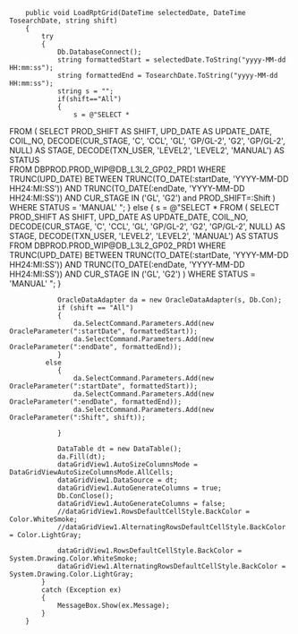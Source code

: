         public void LoadRptGrid(DateTime selectedDate, DateTime TosearchDate, string shift)
        {
            try
            {
                Db.DatabaseConnect();
                string formattedStart = selectedDate.ToString("yyyy-MM-dd HH:mm:ss");
                string formattedEnd = TosearchDate.ToString("yyyy-MM-dd HH:mm:ss");
                string s = "";
                if(shift=="All")
                {
                    s = @"SELECT *
FROM (
    SELECT 
        PROD_SHIFT AS SHIFT,
        UPD_DATE AS UPDATE_DATE,
        COIL_NO,
        DECODE(CUR_STAGE, 'C', 'CCL', 'GL', 'GP/GL-2', 'G2', 'GP/GL-2', NULL) AS STAGE,
        DECODE(TXN_USER, 'LEVEL2', 'LEVEL2', 'MANUAL') AS STATUS  
    FROM DBPROD.PROD_WIP@DB_L3L2_GP02_PRD1
    WHERE 
        TRUNC(UPD_DATE) BETWEEN TRUNC(TO_DATE(:startDate, 'YYYY-MM-DD HH24:MI:SS')) 
                             AND TRUNC(TO_DATE(:endDate, 'YYYY-MM-DD HH24:MI:SS'))
        AND CUR_STAGE IN ('GL', 'G2') and PROD_SHIFT=:Shift
)
WHERE STATUS = 'MANUAL'
 ";
                }
                else
                {
                    s = @"SELECT *
FROM (
    SELECT 
        PROD_SHIFT AS SHIFT,
        UPD_DATE AS UPDATE_DATE,
        COIL_NO,
        DECODE(CUR_STAGE, 'C', 'CCL', 'GL', 'GP/GL-2', 'G2', 'GP/GL-2', NULL) AS STAGE,
        DECODE(TXN_USER, 'LEVEL2', 'LEVEL2', 'MANUAL') AS STATUS  
    FROM DBPROD.PROD_WIP@DB_L3L2_GP02_PRD1
    WHERE 
        TRUNC(UPD_DATE) BETWEEN TRUNC(TO_DATE(:startDate, 'YYYY-MM-DD HH24:MI:SS')) 
                             AND TRUNC(TO_DATE(:endDate, 'YYYY-MM-DD HH24:MI:SS'))
        AND CUR_STAGE IN ('GL', 'G2') 
)
WHERE STATUS = 'MANUAL'
 ";
                }


                OracleDataAdapter da = new OracleDataAdapter(s, Db.Con);
                if (shift == "All")
                {
                    da.SelectCommand.Parameters.Add(new OracleParameter(":startDate", formattedStart));
                    da.SelectCommand.Parameters.Add(new OracleParameter(":endDate", formattedEnd));
                }
             else
                {
                    da.SelectCommand.Parameters.Add(new OracleParameter(":startDate", formattedStart));
                    da.SelectCommand.Parameters.Add(new OracleParameter(":endDate", formattedEnd));
                    da.SelectCommand.Parameters.Add(new OracleParameter(":Shift", shift));

                }
               
                DataTable dt = new DataTable();
                da.Fill(dt);
                dataGridView1.AutoSizeColumnsMode = DataGridViewAutoSizeColumnsMode.AllCells;
                dataGridView1.DataSource = dt;
                dataGridView1.AutoGenerateColumns = true;
                Db.ConClose();
                dataGridView1.AutoGenerateColumns = false;
                //dataGridView1.RowsDefaultCellStyle.BackColor = Color.WhiteSmoke;
                //dataGridView1.AlternatingRowsDefaultCellStyle.BackColor = Color.LightGray;

                dataGridView1.RowsDefaultCellStyle.BackColor = System.Drawing.Color.WhiteSmoke;
                dataGridView1.AlternatingRowsDefaultCellStyle.BackColor = System.Drawing.Color.LightGray;
            }
            catch (Exception ex)
            {
                MessageBox.Show(ex.Message);
            }
        }

